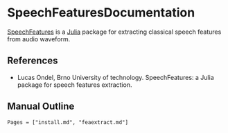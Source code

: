 # SpeechFeaturesDocumentation

[SpeechFeatures](https://github.com/BUTSpeechFIT/SpeechFeatures) is a
[Julia](https://julialang.org/) package for extracting classical
speech features from audio waveform.


## References

* Lucas Ondel, Brno University of technology. SpeechFeatures: a Julia
  package for speech features extraction.


## Manual Outline

```@contents
Pages = ["install.md", "feaextract.md"]
```
